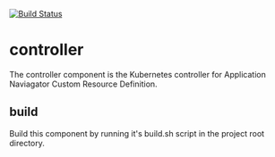 [![Build Status](https://travis-ci.com/kappnav/ui.svg?branch=master)](https://travis-ci.com/kappnav/controller)

# controller

The controller component is the Kubernetes controller for Application Naviagator Custom Resource Definition. 

## build

Build this component by running it's build.sh script in the project root directory. 
